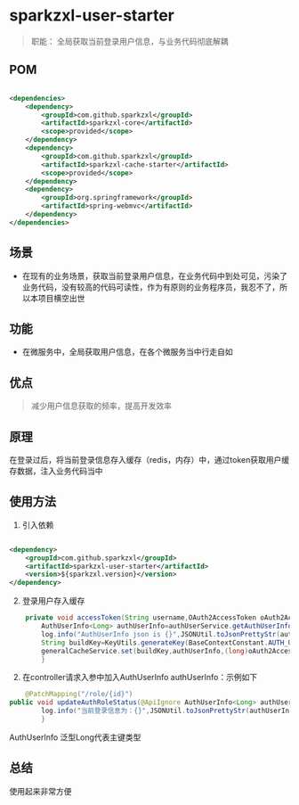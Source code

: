 # sparkzxl-user-starter

> 职能：
> 全局获取当前登录用户信息，与业务代码彻底解耦

## POM

```xml

<dependencies>
    <dependency>
        <groupId>com.github.sparkzxl</groupId>
        <artifactId>sparkzxl-core</artifactId>
        <scope>provided</scope>
    </dependency>
    <dependency>
        <groupId>com.github.sparkzxl</groupId>
        <artifactId>sparkzxl-cache-starter</artifactId>
        <scope>provided</scope>
    </dependency>
    <dependency>
        <groupId>org.springframework</groupId>
        <artifactId>spring-webmvc</artifactId>
    </dependency>
</dependencies>
```

## 场景

- 在现有的业务场景，获取当前登录用户信息，在业务代码中到处可见，污染了业务代码，没有较高的代码可读性，作为有原则的业务程序员，我忍不了，所以本项目横空出世

## 功能

- 在微服务中，全局获取用户信息，在各个微服务当中行走自如

## 优点

> 减少用户信息获取的频率，提高开发效率

## 原理

在登录过后，将当前登录信息存入缓存（redis，内存）中，通过token获取用户缓存数据，注入业务代码当中

## 使用方法

1. 引入依赖

```xml

<dependency>
    <groupId>com.github.sparkzxl</groupId>
    <artifactId>sparkzxl-user-starter</artifactId>
    <version>${sparkzxl.version}</version>
</dependency>
```

2. 登录用户存入缓存

```java
    private void accessToken(String username,OAuth2AccessToken oAuth2AccessToken){
        AuthUserInfo<Long> authUserInfo=authUserService.getAuthUserInfo(username);
        log.info("AuthUserInfo json is {}",JSONUtil.toJsonPrettyStr(authUserInfo));
        String buildKey=KeyUtils.generateKey(BaseContextConstant.AUTH_USER,oAuth2AccessToken.getValue());
        generalCacheService.set(buildKey,authUserInfo,(long)oAuth2AccessToken.getExpiresIn());
        }
```

2. 在controller请求入参中加入AuthUserInfo<Long> authUserInfo：示例如下

```java
    @PatchMapping("/role/{id}")
public void updateAuthRoleStatus(@ApiIgnore AuthUserInfo<Long> authUserInfo){
        log.info("当前登录信息为：{}",JSONUtil.toJsonPrettyStr(authUserInfo))
        }
```

AuthUserInfo<Long>  泛型Long代表主键类型

## 总结

使用起来非常方便
